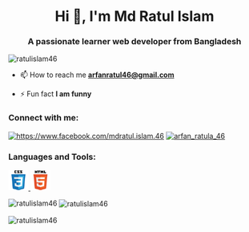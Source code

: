<h1 align="center">Hi 👋, I'm Md Ratul Islam</h1>
<h3 align="center">A passionate learner web developer from Bangladesh</h3>

<p align="left"> <img src="https://komarev.com/ghpvc/?username=ratulislam46&label=Profile%20views&color=0e75b6&style=flat" alt="ratulislam46" /> </p>

- 📫 How to reach me **arfanratul46@gmail.com**

- ⚡ Fun fact **I am funny**

<h3 align="left">Connect with me:</h3>
<p align="left">
<a href="https://fb.com/https://www.facebook.com/mdratul.islam.46" target="blank"><img align="center" src="https://raw.githubusercontent.com/rahuldkjain/github-profile-readme-generator/master/src/images/icons/Social/facebook.svg" alt="https://www.facebook.com/mdratul.islam.46" height="30" width="40" /></a>
<a href="https://instagram.com/arfan_ratula_46" target="blank"><img align="center" src="https://raw.githubusercontent.com/rahuldkjain/github-profile-readme-generator/master/src/images/icons/Social/instagram.svg" alt="arfan_ratula_46" height="30" width="40" /></a>
</p>

<h3 align="left">Languages and Tools:</h3>
<p align="left"> <a href="https://www.w3schools.com/css/" target="_blank" rel="noreferrer"> <img src="https://raw.githubusercontent.com/devicons/devicon/master/icons/css3/css3-original-wordmark.svg" alt="css3" width="40" height="40"/> </a> <a href="https://www.w3.org/html/" target="_blank" rel="noreferrer"> <img src="https://raw.githubusercontent.com/devicons/devicon/master/icons/html5/html5-original-wordmark.svg" alt="html5" width="40" height="40"/> </a> </p>

<p><img align="left" src="https://github-readme-stats.vercel.app/api/top-langs?username=ratulislam46&show_icons=true&locale=en&layout=compact" alt="ratulislam46" /></p>

<p>&nbsp;<img align="center" src="https://github-readme-stats.vercel.app/api?username=ratulislam46&show_icons=true&locale=en" alt="ratulislam46" /></p>

<p><img align="center" src="https://github-readme-streak-stats.herokuapp.com/?user=ratulislam46&" alt="ratulislam46" /></p>
